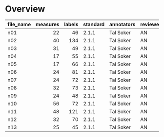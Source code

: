 

# Overview
|file_name|measures|labels|standard|annotators|reviewers|
|---------|-------:|-----:|--------|----------|---------|
|n01      |      22|    46|2.1.1   |Tal Soker |AN       |
|n02      |      40|   134|2.1.1   |Tal Soker |AN       |
|n03      |      31|    49|2.1.1   |Tal Soker |AN       |
|n04      |      17|    55|2.1.1   |Tal Soker |AN       |
|n05      |      17|    66|2.1.1   |Tal Soker |AN       |
|n06      |      24|    81|2.1.1   |Tal Soker |AN       |
|n07      |      24|    72|2.1.1   |Tal Soker |AN       |
|n08      |      32|    73|2.1.1   |Tal Soker |AN       |
|n09      |      24|    48|2.1.1   |Tal Soker |AN       |
|n10      |      56|    72|2.1.1   |Tal Soker |AN       |
|n11      |      48|   121|2.1.1   |Tal Soker |AN       |
|n12      |      32|    70|2.1.1   |Tal Soker |AN       |
|n13      |      25|    45|2.1.1   |Tal Soker |AN       |
